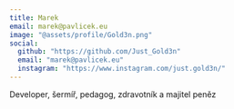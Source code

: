 ```yaml
---
title: Marek
email: marek@pavlicek.eu
image: "@assets/profile/Gold3n.png"
social:
  github: "https://github.com/Just_Gold3n"
  email: "marek@pavlicek.eu"
  instagram: "https://www.instagram.com/just.gold3n/"
---
```

Developer, šermíř, pedagog, zdravotník a majitel peněz

